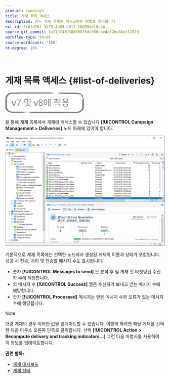 ```yaml
---
product: campaign
title: 게재 목록 액세스
description: 만든 게재 목록에 액세스하는 방법을 알아봅니다
exl-id: 6c0fd76f-3d79-4b69-b911-f8d99dd18c4b
source-git-commit: 1e11b7419388698f5de366cbeddf2be88ef12873
workflow-type: tm+mt
source-wordcount: '160'
ht-degree: 10%

---
```


# 게재 목록 액세스 {#list-of-deliveries}

![](../../assets/common.svg)

을 통해 게재 목록에서 게재에 액세스할 수 있습니다 **[!UICONTROL Campaign Management > Deliveries]** 노드 아래에 있어야 합니다.

![](assets/deliveries-list.png)

기본적으로 게재 목록에는 선택한 노드에서 생성된 게재의 이름과 상태가 포함됩니다. 성공 시 전송, 처리 및 전송할 메시지 수도 표시됩니다.

* 숫자 **[!UICONTROL Messages to send]** 은 분석 후 및 게재 전 타겟팅된 수신자 수에 해당합니다.
* 의 메시지 수 **[!UICONTROL Success]** 열은 수신자가 보내고 받는 메시지 수에 해당합니다.
* 숫자 **[!UICONTROL Processed]** 메시지는 받은 메시지 수와 오류가 있는 메시지 수에 해당합니다.

>[!NOTE]
>
>대량 게재의 경우 이러한 값을 업데이트할 수 있습니다. 이렇게 하려면 해당 게재를 선택한 다음 마우스 오른쪽 단추로 클릭합니다. 선택 **[!UICONTROL Action > Recompute delivery and tracking indicators...]** 그런 다음 마법사를 사용하여 이 정보를 업데이트합니다.

**관련 항목:**

* [게재 대시보드](delivery-dashboard.md)
* [게재 상태](delivery-statuses.md)
